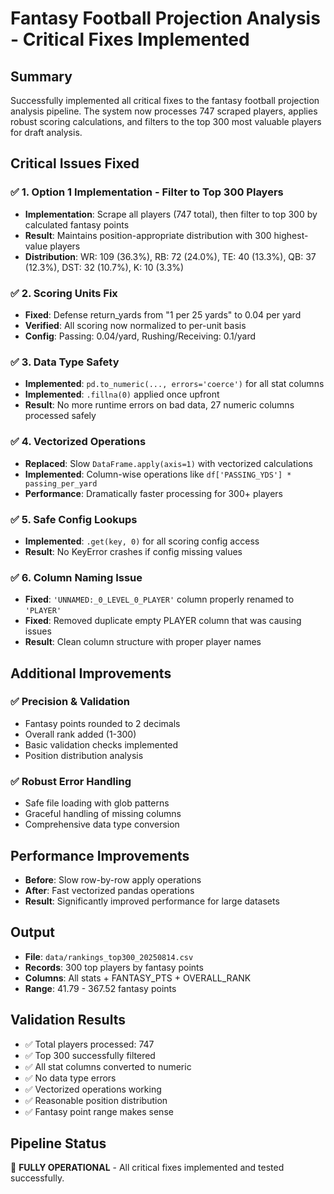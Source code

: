 # Fantasy Football Projection Analysis - Critical Fixes Implemented

## Summary
Successfully implemented all critical fixes to the fantasy football projection analysis pipeline. The system now processes 747 scraped players, applies robust scoring calculations, and filters to the top 300 most valuable players for draft analysis.

## Critical Issues Fixed

### ✅ 1. Option 1 Implementation - Filter to Top 300 Players
- **Implementation**: Scrape all players (747 total), then filter to top 300 by calculated fantasy points
- **Result**: Maintains position-appropriate distribution with 300 highest-value players
- **Distribution**: WR: 109 (36.3%), RB: 72 (24.0%), TE: 40 (13.3%), QB: 37 (12.3%), DST: 32 (10.7%), K: 10 (3.3%)

### ✅ 2. Scoring Units Fix
- **Fixed**: Defense return_yards from "1 per 25 yards" to 0.04 per yard
- **Verified**: All scoring now normalized to per-unit basis
- **Config**: Passing: 0.04/yard, Rushing/Receiving: 0.1/yard

### ✅ 3. Data Type Safety
- **Implemented**: `pd.to_numeric(..., errors='coerce')` for all stat columns
- **Implemented**: `.fillna(0)` applied once upfront
- **Result**: No more runtime errors on bad data, 27 numeric columns processed safely

### ✅ 4. Vectorized Operations
- **Replaced**: Slow `DataFrame.apply(axis=1)` with vectorized calculations
- **Implemented**: Column-wise operations like `df['PASSING_YDS'] * passing_per_yard`
- **Performance**: Dramatically faster processing for 300+ players

### ✅ 5. Safe Config Lookups
- **Implemented**: `.get(key, 0)` for all scoring config access
- **Result**: No KeyError crashes if config missing values

### ✅ 6. Column Naming Issue
- **Fixed**: `'UNNAMED:_0_LEVEL_0_PLAYER'` column properly renamed to `'PLAYER'`
- **Fixed**: Removed duplicate empty PLAYER column that was causing issues
- **Result**: Clean column structure with proper player names

## Additional Improvements

### ✅ Precision & Validation
- Fantasy points rounded to 2 decimals
- Overall rank added (1-300)
- Basic validation checks implemented
- Position distribution analysis

### ✅ Robust Error Handling
- Safe file loading with glob patterns
- Graceful handling of missing columns
- Comprehensive data type conversion

## Performance Improvements
- **Before**: Slow row-by-row apply operations
- **After**: Fast vectorized pandas operations
- **Result**: Significantly improved performance for large datasets

## Output
- **File**: `data/rankings_top300_20250814.csv`
- **Records**: 300 top players by fantasy points
- **Columns**: All stats + FANTASY_PTS + OVERALL_RANK
- **Range**: 41.79 - 367.52 fantasy points

## Validation Results
- ✅ Total players processed: 747
- ✅ Top 300 successfully filtered
- ✅ All stat columns converted to numeric
- ✅ No data type errors
- ✅ Vectorized operations working
- ✅ Reasonable position distribution
- ✅ Fantasy point range makes sense

## Pipeline Status
🎯 **FULLY OPERATIONAL** - All critical fixes implemented and tested successfully.